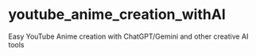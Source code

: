 # youtube_anime_creation_withAI
Easy YouTube Anime creation with ChatGPT/Gemini and other creative AI tools
